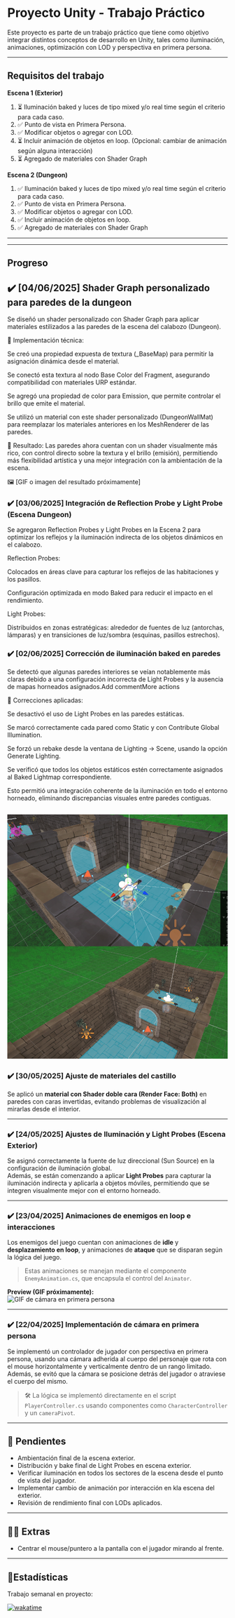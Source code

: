 # Proyecto Unity - Trabajo Práctico

Este proyecto es parte de un trabajo práctico que tiene como objetivo integrar distintos conceptos de desarrollo en Unity, tales como iluminación, animaciones, optimización con LOD y perspectiva en primera persona.

---

## Requisitos del trabajo

**Escena 1 (Exterior)**
1. ⏳ Iluminación baked y luces de tipo mixed y/o real time según el criterio para cada caso.
2. ✅ Punto de vista en Primera Persona.
3. ✅ Modificar objetos o agregar con LOD.
4. ⏳ Incluir animación de objetos en loop. (Opcional: cambiar de animación según alguna interacción)
5. ⏳ Agregado de materiales con  Shader Graph



**Escena 2 (Dungeon)**
1. ✅ Iluminación baked y luces de tipo mixed y/o real time según el criterio para cada caso.
2. ✅ Punto de vista en Primera Persona.
3. ✅ Modificar objetos o agregar con LOD.
4. ✅ Incluir animación de objetos en loop. 
5. ✅ Agregado de materiales con  Shader Graph

---
---

## Progreso

## ✔️ [04/06/2025] Shader Graph personalizado para paredes de la dungeon
Se diseñó un shader personalizado con Shader Graph para aplicar materiales estilizados a las paredes de la escena del calabozo (Dungeon).

🔧 Implementación técnica:

Se creó una propiedad expuesta de textura (_BaseMap) para permitir la asignación dinámica desde el material.

Se conectó esta textura al nodo Base Color del Fragment, asegurando compatibilidad con materiales URP estándar.

Se agregó una propiedad de color para Emission, que permite controlar el brillo que emite el material. 

Se utilizó un material con este shader personalizado (DungeonWallMat) para reemplazar los materiales anteriores en los MeshRenderer de las paredes.

🎨 Resultado:
Las paredes ahora cuentan con un shader visualmente más rico, con control directo sobre la textura y el brillo (emisión), permitiendo más flexibilidad artística y una mejor integración con la ambientación de la escena.

🖼️ [GIF o imagen del resultado próximamente]

### ✔️  [03/06/2025] Integración de Reflection Probe y Light Probe (Escena Dungeon)

Se agregaron Reflection Probes y Light Probes en la Escena 2 para optimizar los reflejos y la iluminación indirecta de los objetos dinámicos en el calabozo.

Reflection Probes:

Colocados en áreas clave para capturar los reflejos de las habitaciones y los pasillos.

Configuración optimizada en modo Baked para reducir el impacto en el rendimiento.

Light Probes:

Distribuidos en zonas estratégicas: alrededor de fuentes de luz (antorchas, lámparas) y en transiciones de luz/sombra (esquinas, pasillos estrechos).



### ✔️ [02/06/2025] Corrección de iluminación baked en paredes
Se detectó que algunas paredes interiores se veían notablemente más claras debido a una configuración incorrecta de Light Probes y la ausencia de mapas horneados asignados.Add commentMore actions

🔧 Correcciones aplicadas:

Se desactivó el uso de Light Probes en las paredes estáticas.

Se marcó correctamente cada pared como Static y con Contribute Global Illumination.

Se forzó un rebake desde la ventana de Lighting → Scene, usando la opción Generate Lighting.

Se verificó que todos los objetos estáticos estén correctamente asignados al Baked Lightmap correspondiente.

Esto permitió una integración coherente de la iluminación en todo el entorno horneado, eliminando discrepancias visuales entre paredes contiguas.

![GIF de cámara en primera persona](./Screens/correccionIlum.png)
--

### ✔️ [30/05/2025] Ajuste de materiales del castillo


Se aplicó un **material con Shader doble cara (Render Face: Both)** en paredes con caras invertidas, evitando problemas de visualización al mirarlas desde el interior.


---

### ✔️ [24/05/2025] Ajustes de Iluminación y Light Probes (Escena Exterior)

Se asignó correctamente la fuente de luz direccional (Sun Source) en la configuración de iluminación global.  
Además, se están comenzando a aplicar **Light Probes** para capturar la iluminación indirecta y aplicarla a objetos móviles, permitiendo que se integren visualmente mejor con el entorno horneado.

---

### ✔️ [23/04/2025] Animaciones de enemigos en loop e interacciones

Los enemigos del juego cuentan con animaciones de **idle** y **desplazamiento en loop**, y animaciones de **ataque** que se disparan según la lógica del juego.  
> Estas animaciones se manejan mediante el componente `EnemyAnimation.cs`, que encapsula el control del `Animator`.

**Preview (GIF próximamente):**  
![GIF de cámara en primera persona](ruta/a/tu/gif-aqui.gif)

---

### ✔️ [22/04/2025] Implementación de cámara en primera persona

Se implementó un controlador de jugador con perspectiva en primera persona, usando una cámara adherida al cuerpo del personaje que rota con el mouse horizontalmente y verticalmente dentro de un rango limitado.  
Además, se evitó que la cámara se posicione detrás del jugador o atraviese el cuerpo del mismo.

> 🛠️ La lógica se implementó directamente en el script `PlayerController.cs` usando componentes como `CharacterController` y un `cameraPivot`.

---

## 📌 Pendientes

- Ambientación final de la escena exterior.
- Distribución y bake final de Light Probes en escena exterior.
- Verificar iluminación en todos los sectores de la escena desde el punto de vista del jugador.
- Implementar cambio de animación por interacción en kla escena del exterior.
- Revisión de rendimiento final con LODs aplicados.

---

## 🐱‍👓 Extras

- Centrar el mouse/puntero a la pantalla con el jugador mirando al frente.


---


## 💫Estadísticas 

Trabajo semanal en proyecto:

[![wakatime](https://wakatime.com/badge/user/d44045ec-3234-4582-bfeb-dd9364ad9986/project/7489e6a4-0037-4f06-ae7b-254225fff69b.svg)](https://wakatime.com/badge/user/d44045ec-3234-4582-bfeb-dd9364ad9986/project/7489e6a4-0037-4f06-ae7b-254225fff69b)
